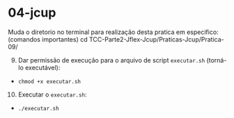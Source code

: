 # 04-jcup

Muda o diretorio no terminal para realização desta pratica em especifico: (comandos importantes)
cd TCC-Parte2-Jflex-Jcup/Praticas-Jcup/Pratica-09/

9. Dar permissão de execução para o arquivo de script `executar.sh` (torná-lo executável):
- `chmod +x executar.sh`

10. Executar o `executar.sh`:
- `./executar.sh`
